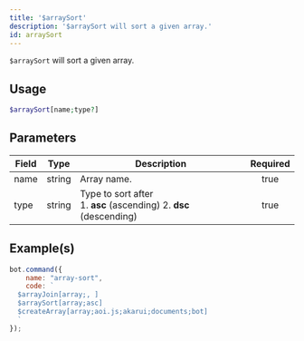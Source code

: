 ```yaml
---
title: '$arraySort'
description: '$arraySort will sort a given array.'
id: arraySort
---
```


`$arraySort` will sort a given array.

## Usage

```php
$arraySort[name;type?]
```

## Parameters

| Field | Type   | Description                                                                    | Required |
| ----- | ------ | ------------------------------------------------------------------------------ |:--------:|
| name  | string | Array name.                                                                    |   true   |
| type  | string | Type to sort after <br /> 1. **asc** (ascending) 2. **dsc** (descending) |   true   |

## Example(s)

```javascript
bot.command({
    name: "array-sort",
    code: `
  $arrayJoin[array;, ]
  $arraySort[array;asc]
  $createArray[array;aoi.js;akarui;documents;bot]
  `
});
```